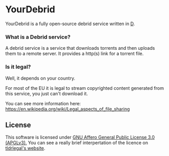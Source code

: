 # YourDebrid

YourDebrid is a fully open-source debrid service written in [D](https://dlang.org/).


### What is a Debrid service?

A debrid service is a service that downloads torrents and then uploads them to a remote server. It provides a http(s) link for a torrent file.


### Is it legal?

Well, it depends on your country.


For most of the EU it is legal to stream copyrighted content generated from this service, you just can't download it.

You can see more information here: https://en.wikipedia.org/wiki/Legal_aspects_of_file_sharing

## License

This software is licensed under [GNU Affero General Public License 3.0 (APGLv3).](https://www.gnu.org/licenses/agpl-3.0.en.html)
You can see a really brief interpertation of the licence on [tldrlegal's website](https://tldrlegal.com/license/gnu-affero-general-public-license-v3-%28agpl-3.0%29).
